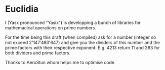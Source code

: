 # Euclidia
I (Yasx pronounced "Yasix") is developping a bunch of libraries for mathemacical operations on prime numbers.

For the time being this draft (when compiled) ask for a number (integer so not exceed 2'147'483'647) and give you the dividers of this number and the prime factors with their respective exponent.
E.g. 4213 return 11 and 383 for both dividers and prime factors.

Thanks to AeroStun whom helps me to optimise code.

